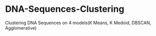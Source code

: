 # DNA-Sequences-Clustering
Clustering DNA Sequences on 4 models(K Means, K Medoid, DBSCAN, Agglomerative)
